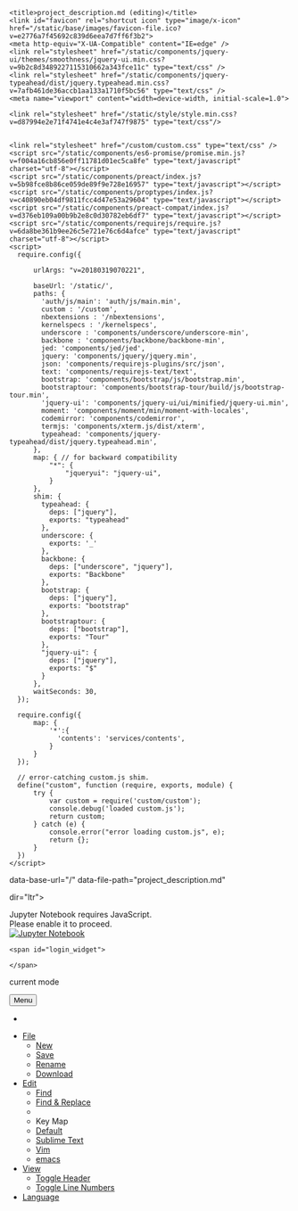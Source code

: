 <!DOCTYPE HTML>
<html>

<head>
    <meta charset="utf-8">

    <title>project_description.md (editing)</title>
    <link id="favicon" rel="shortcut icon" type="image/x-icon" href="/static/base/images/favicon-file.ico?v=e2776a7f45692c839d6eea7d7ff6f3b2">
    <meta http-equiv="X-UA-Compatible" content="IE=edge" />
    <link rel="stylesheet" href="/static/components/jquery-ui/themes/smoothness/jquery-ui.min.css?v=9b2c8d3489227115310662a343fce11c" type="text/css" />
    <link rel="stylesheet" href="/static/components/jquery-typeahead/dist/jquery.typeahead.min.css?v=7afb461de36accb1aa133a1710f5bc56" type="text/css" />
    <meta name="viewport" content="width=device-width, initial-scale=1.0">
    
    
<link rel="stylesheet" href="/static/components/codemirror/lib/codemirror.css?v=ae81317fa2b3a745892c83985827d41b">
<link rel="stylesheet" href="/static/components/codemirror/addon/dialog/dialog.css?v=c89dce10b44d2882a024e7befc2b63f5">

    <link rel="stylesheet" href="/static/style/style.min.css?v=d87994e2e71f4741e4c4e3af747f9875" type="text/css"/>
    

    <link rel="stylesheet" href="/custom/custom.css" type="text/css" />
    <script src="/static/components/es6-promise/promise.min.js?v=f004a16cb856e0ff11781d01ec5ca8fe" type="text/javascript" charset="utf-8"></script>
    <script src="/static/components/preact/index.js?v=5b98fce8b86ce059de89f9e728e16957" type="text/javascript"></script>
    <script src="/static/components/proptypes/index.js?v=c40890eb04df9811fcc4d47e53a29604" type="text/javascript"></script>
    <script src="/static/components/preact-compat/index.js?v=d376eb109a00b9b2e8c0d30782eb6df7" type="text/javascript"></script>
    <script src="/static/components/requirejs/require.js?v=6da8be361b9ee26c5e721e76c6d4afce" type="text/javascript" charset="utf-8"></script>
    <script>
      require.config({
          
          urlArgs: "v=20180319070221",
          
          baseUrl: '/static/',
          paths: {
            'auth/js/main': 'auth/js/main.min',
            custom : '/custom',
            nbextensions : '/nbextensions',
            kernelspecs : '/kernelspecs',
            underscore : 'components/underscore/underscore-min',
            backbone : 'components/backbone/backbone-min',
            jed: 'components/jed/jed',
            jquery: 'components/jquery/jquery.min',
            json: 'components/requirejs-plugins/src/json',
            text: 'components/requirejs-text/text',
            bootstrap: 'components/bootstrap/js/bootstrap.min',
            bootstraptour: 'components/bootstrap-tour/build/js/bootstrap-tour.min',
            'jquery-ui': 'components/jquery-ui/ui/minified/jquery-ui.min',
            moment: 'components/moment/min/moment-with-locales',
            codemirror: 'components/codemirror',
            termjs: 'components/xterm.js/dist/xterm',
            typeahead: 'components/jquery-typeahead/dist/jquery.typeahead.min',
          },
          map: { // for backward compatibility
              "*": {
                  "jqueryui": "jquery-ui",
              }
          },
          shim: {
            typeahead: {
              deps: ["jquery"],
              exports: "typeahead"
            },
            underscore: {
              exports: '_'
            },
            backbone: {
              deps: ["underscore", "jquery"],
              exports: "Backbone"
            },
            bootstrap: {
              deps: ["jquery"],
              exports: "bootstrap"
            },
            bootstraptour: {
              deps: ["bootstrap"],
              exports: "Tour"
            },
            "jquery-ui": {
              deps: ["jquery"],
              exports: "$"
            }
          },
          waitSeconds: 30,
      });

      require.config({
          map: {
              '*':{
                'contents': 'services/contents',
              }
          }
      });

      // error-catching custom.js shim.
      define("custom", function (require, exports, module) {
          try {
              var custom = require('custom/custom');
              console.debug('loaded custom.js');
              return custom;
          } catch (e) {
              console.error("error loading custom.js", e);
              return {};
          }
      })
    </script>

    
    

</head>

<body class="edit_app "
 
data-base-url="/"
data-file-path="project_description.md"

  
 

dir="ltr">

<noscript>
    <div id='noscript'>
      Jupyter Notebook requires JavaScript.<br>
      Please enable it to proceed. 
  </div>
</noscript>

<div id="header">
  <div id="header-container" class="container">
  <div id="ipython_notebook" class="nav navbar-brand"><a href="/tree" title='dashboard'>
      <img src='/static/base/images/logo.png?v=641991992878ee24c6f3826e81054a0f' alt='Jupyter Notebook'/>
  </a></div>

  

<span id="save_widget" class="pull-left save_widget">
    <span class="filename"></span>
    <span class="last_modified"></span>
</span>


  
  
  
  

    <span id="login_widget">
      
    </span>

  

  
  
  </div>
  <div class="header-bar"></div>

  

<div id="menubar-container" class="container">
  <div id="menubar">
    <div id="menus" class="navbar navbar-default" role="navigation">
      <div class="container-fluid">
          <p  class="navbar-text indicator_area">
          <span id="current-mode" >current mode</span>
          </p>
        <button type="button" class="btn btn-default navbar-toggle" data-toggle="collapse" data-target=".navbar-collapse">
          <i class="fa fa-bars"></i>
          <span class="navbar-text">Menu</span>
        </button>
        <ul class="nav navbar-nav navbar-right">
          <li id="notification_area"></li>
        </ul>
        <div class="navbar-collapse collapse">
          <ul class="nav navbar-nav">
            <li class="dropdown"><a href="#" class="dropdown-toggle" data-toggle="dropdown">File</a>
              <ul id="file-menu" class="dropdown-menu">
                <li id="new-file"><a href="#">New</a></li>
                <li id="save-file"><a href="#">Save</a></li>
                <li id="rename-file"><a href="#">Rename</a></li>
                <li id="download-file"><a href="#">Download</a></li>
              </ul>
            </li>
            <li class="dropdown"><a href="#" class="dropdown-toggle" data-toggle="dropdown">Edit</a>
              <ul id="edit-menu" class="dropdown-menu">
                <li id="menu-find"><a href="#">Find</a></li>
                <li id="menu-replace"><a href="#">Find &amp; Replace</a></li>
                <li class="divider"></li>
                <li class="dropdown-header">Key Map</li>
                <li id="menu-keymap-default"><a href="#">Default<i class="fa"></i></a></li>
                <li id="menu-keymap-sublime"><a href="#">Sublime Text<i class="fa"></i></a></li>
                <li id="menu-keymap-vim"><a href="#">Vim<i class="fa"></i></a></li>
                <li id="menu-keymap-emacs"><a href="#">emacs<i class="fa"></i></a></li>
              </ul>
            </li>
            <li class="dropdown"><a href="#" class="dropdown-toggle" data-toggle="dropdown">View</a>
              <ul id="view-menu" class="dropdown-menu">
              <li id="toggle_header" title="Show/Hide the logo and notebook title (above menu bar)">
              <a href="#">Toggle Header</a></li>
              <li id="menu-line-numbers"><a href="#">Toggle Line Numbers</a></li>
              </ul>
            </li>
            <li class="dropdown"><a href="#" class="dropdown-toggle" data-toggle="dropdown">Language</a>
              <ul id="mode-menu" class="dropdown-menu">
              </ul>
            </li>
          </ul>
        </div>
      </div>
    </div>
  </div>
</div>

<div class="lower-header-bar"></div>


</div>

<div id="site">


<div id="texteditor-backdrop">
<div id="texteditor-container" class="container"></div>
</div>


</div>






    


<script src="/static/edit/js/main.min.js?v=ec98e3fee3cffa5df48a9a00e8a3c3cb" type="text/javascript" charset="utf-8"></script>


<script type='text/javascript'>
  function _remove_token_from_url() {
    if (window.location.search.length <= 1) {
      return;
    }
    var search_parameters = window.location.search.slice(1).split('&');
    for (var i = 0; i < search_parameters.length; i++) {
      if (search_parameters[i].split('=')[0] === 'token') {
        // remote token from search parameters
        search_parameters.splice(i, 1);
        var new_search = '';
        if (search_parameters.length) {
          new_search = '?' + search_parameters.join('&');
        }
        var new_url = window.location.origin + 
                      window.location.pathname + 
                      new_search + 
                      window.location.hash;
        window.history.replaceState({}, "", new_url);
        return;
      }
    }
  }
  _remove_token_from_url();
</script>
</body>

</html>